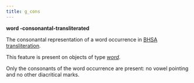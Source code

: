 ```yaml
---
title: g_cons
---
```


**word -consonantal-transliterated**


The consonantal representation of a word occurrence in
[BHSA transliteration]({{site.shebanq}}/static/docs/BHSA-transcription.pdf).

This feature is present on objects of type [*word*](otype).

Only the consonants of the word occurrence are present: no vowel pointing and no other diacritical marks.

